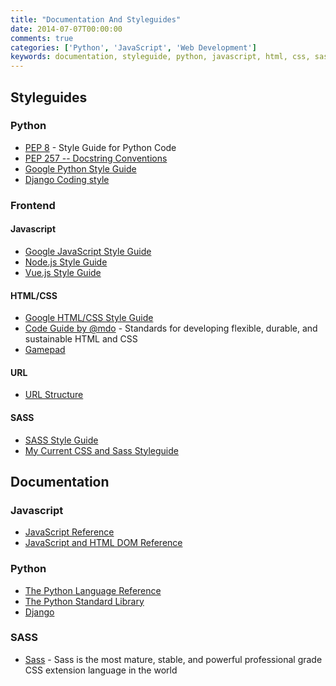 ```yaml
---
title: "Documentation And Styleguides"
date: 2014-07-07T00:00:00
comments: true
categories: ['Python', 'JavaScript', 'Web Development']
keywords: documentation, styleguide, python, javascript, html, css, sass
---
```


## Styleguides

### Python
* [PEP 8](http://www.python.org/dev/peps/pep-0008/) - Style Guide for Python Code
* [PEP 257 -- Docstring Conventions](https://www.python.org/dev/peps/pep-0257/)
* [Google Python Style Guide](https://google.github.io/styleguide/pyguide.html)
* [Django Coding style](https://docs.djangoproject.com/en/dev/internals/contributing/writing-code/coding-style/)

### Frontend

#### Javascript

* [Google JavaScript Style Guide](https://google.github.io/styleguide/jsguide.html)
* [Node.js Style Guide](https://github.com/felixge/node-style-guide)
* [Vue.js Style Guide](https://vuejs.org/v2/style-guide/)

#### HTML/CSS
* [Google HTML/CSS Style Guide](https://google.github.io/styleguide/htmlcssguide.html)
* [Code Guide by @mdo](http://mdo.github.io/code-guide/) - Standards for developing flexible, durable, and sustainable HTML and CSS
* [Gamepad](https://www.w3.org/TR/gamepad/)

#### URL
* [URL Structure](https://support.google.com/webmasters/answer/76329?hl=en)

#### SASS
* [SASS Style Guide](http://css-tricks.com/sass-style-guide/)
* [My Current CSS and Sass Styleguide](http://www.sitepoint.com/css-sass-styleguide/)

## Documentation

### Javascript
* [JavaScript Reference](https://developer.mozilla.org/en-US/docs/JavaScript/Reference)
* [JavaScript and HTML DOM Reference](http://www.w3schools.com/jsref/default.asp)

### Python
* [The Python Language Reference](http://docs.python.org/3.8/reference/index.html)
* [The Python Standard Library](http://docs.python.org/3.8/library/index.html)
* [Django](https://docs.djangoproject.com/en/)

### SASS
* [Sass](http://sass-lang.com/) - Sass is the most mature, stable, and powerful professional grade CSS extension language in the world
